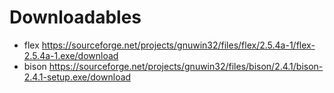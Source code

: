 # Downloadables
 
- flex https://sourceforge.net/projects/gnuwin32/files/flex/2.5.4a-1/flex-2.5.4a-1.exe/download
- bison https://sourceforge.net/projects/gnuwin32/files/bison/2.4.1/bison-2.4.1-setup.exe/download
